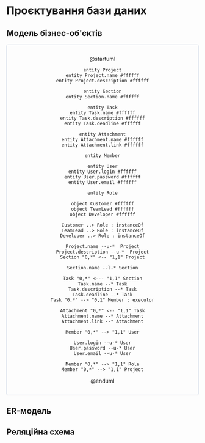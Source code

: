 # Проєктування бази даних

## Модель бізнес-об'єктів

<center style="
    border-radius:4px;
    border: 1px solid #cfd7e6;
    box-shadow: 0 1px 3px 0 rgba(89,105,129,.05), 0 1px 1px 0 rgba(0,0,0,.025);
    padding: 1em;"
>

@startuml

    entity Project
    entity Project.name #ffffff
    entity Project.description #ffffff

    entity Section
    entity Section.name #ffffff

    entity Task
    entity Task.name #ffffff
    entity Task.description #ffffff
    entity Task.deadline #ffffff

    entity Attachment
    entity Attachment.name #ffffff
    entity Attachment.link #ffffff

    entity Member

    entity User
    entity User.login #ffffff
    entity User.password #ffffff
    entity User.email #ffffff

    entity Role

    object Customer #ffffff
    object TeamLead #ffffff
    object Developer #ffffff

    Customer ..> Role : instanceOf
    TeamLead ..> Role : instanceOf
    Developer ..> Role : instanceOf

    Project.name --u-*  Project
    Project.description --u-*  Project
    Section "0,*" <-- "1,1" Project

    Section.name --l-* Section

    Task "0,*" <--- "1,1" Section
    Task.name --* Task
    Task.description --* Task
    Task.deadline --* Task
    Task "0,*" --> "0,1" Member : executor
    
    Attachment "0,*" <-- "1,1" Task
    Attachment.name --* Attachment
    Attachment.link --* Attachment

    Member "0,*" --> "1,1" User
    
    User.login --u-* User
    User.password --u-* User
    User.email --u-* User

    Member "0,*" --> "1,1" Role
    Member "0,*" --> "1,1" Project

@enduml

</center>

## ER-модель
## Реляційна схема
